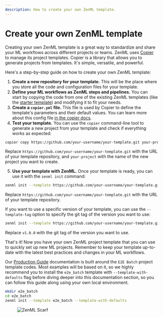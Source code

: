 ```yaml
---
description: How to create your own ZenML template.
---
```


# Create your own ZenML template

Creating your own ZenML template is a great way to standardize and share your ML workflows across different projects or teams. ZenML uses [Copier](https://copier.readthedocs.io/en/stable/) to manage its project templates. Copier is a library that allows you to generate projects from templates. It's simple, versatile, and powerful.

Here's a step-by-step guide on how to create your own ZenML template:

1. **Create a new repository for your template.** This will be the place where you store all the code and configuration files for your template.
2. **Define your ML workflows as ZenML steps and pipelines.** You can start by copying the code from one of the existing ZenML templates (like the [starter template](https://github.com/zenml-io/template-starter)) and modifying it to fit your needs.
3. **Create a `copier.yml` file.** This file is used by Copier to define the template's parameters and their default values. You can learn more about this config file [in the copier docs](https://copier.readthedocs.io/en/stable/creating/).
4. **Test your template.** You can use the `copier` command-line tool to generate a new project from your template and check if everything works as expected:

```bash
copier copy https://github.com/your-username/your-template.git your-project
```

Replace `https://github.com/your-username/your-template.git` with the URL of your template repository, and `your-project` with the name of the new project you want to create.

5. **Use your template with ZenML.** Once your template is ready, you can use it with the `zenml init` command:

```bash
zenml init --template https://github.com/your-username/your-template.git
```

Replace `https://github.com/your-username/your-template.git` with the URL of your template repository.

If you want to use a specific version of your template, you can use the `--template-tag` option to specify the git tag of the version you want to use:

```bash
zenml init --template https://github.com/your-username/your-template.git --template-tag v1.0.0
```

Replace `v1.0.0` with the git tag of the version you want to use.

That's it! Now you have your own ZenML project template that you can use to quickly set up new ML projects. Remember to keep your template up-to-date with the latest best practices and changes in your ML workflows.

Our [Production Guide](https://docs.zenml.io/user-guides/production-guide) documentation is built around the `E2E Batch` project template codes. Most examples will be based on it, so we highly recommend you to install the `e2e_batch` template with `--template-with-defaults` flag before diving deeper into this documentation section, so you can follow this guide along using your own local environment.

```bash
mkdir e2e_batch
cd e2e_batch
zenml init --template e2e_batch --template-with-defaults
```

<figure><img src="https://static.scarf.sh/a.png?x-pxid=f0b4f458-0a54-4fcd-aa95-d5ee424815bc" alt="ZenML Scarf"><figcaption></figcaption></figure>
